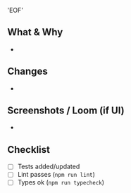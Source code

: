 
 'EOF'
## What & Why
- 

## Changes
- 

## Screenshots / Loom (if UI)
- 

## Checklist
- [ ] Tests added/updated
- [ ] Lint passes (`npm run lint`)
- [ ] Types ok (`npm run typecheck`)
